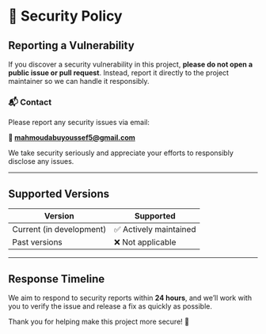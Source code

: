 # 🔐 Security Policy

## Reporting a Vulnerability

If you discover a security vulnerability in this project, **please do not open a public issue or pull request**. Instead, report it directly to the project maintainer so we can handle it responsibly.

### 📬 Contact

Please report any security issues via email:

**📧 mahmoudabuyoussef5@gmail.com**

We take security seriously and appreciate your efforts to responsibly disclose any issues.

---

## Supported Versions

| Version                  | Supported              |
| ------------------------ | ---------------------- |
| Current (in development) | ✅ Actively maintained |
| Past versions            | ❌ Not applicable      |

---

## Response Timeline

We aim to respond to security reports within **24 hours**, and we’ll work with you to verify the issue and release a fix as quickly as possible.

Thank you for helping make this project more secure! 🙏
